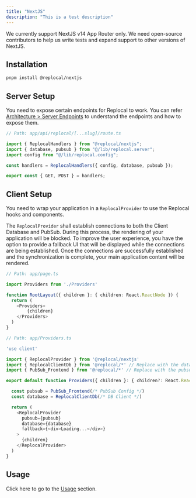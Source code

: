 ```yaml
---
title: "NextJS"
description: "This is a test description"
---
```


We currently support NextJS v14 App Router only. We need open-source contributors to help us write tests and expand support to other versions of NextJS.

## Installation

```bash
pnpm install @replocal/nextjs
```

## Server Setup

You need to expose certain endpoints for Replocal to work. You can refer <a href="/docs/architecture#server-endpoints">Architecture > Server Endpoints</a> to understand the endpoints and how to expose them.

```ts
// Path: app/api/replocal/[...slug]/route.ts

import { ReplocalHandlers } from "@replocal/nextjs";
import { database, pubsub } from "@/lib/replocal.server";
import config from "@/lib/replocal.config";

const handlers = ReplocalHandlers({ config, database, pubsub });

export const { GET, POST } = handlers;
```

## Client Setup

You need to wrap your application in a `ReplocalProvider` to use the Replocal hooks and components.

The `ReplocalProvider` shall establish connections to both the Client Database and PubSub. During this process, the rendering of your application will be blocked. To improve the user experience, you have the option to provide a fallback UI that will be displayed while the connections are being established. Once the connections are successfully established and the synchronization is complete, your main application content will be rendered.

```ts
// Path: app/page.ts

import Providers from './Providers'

function RootLayout({ children }: { children: React.ReactNode }) {
  return (
    <Providers>
        {children}
    </Providers>
  )
}
```

```ts
// Path: app/Providers.ts

'use client'

import { ReplocalProvider } from '@replocal/nextjs'
import { ReplocalClientDb } from '@replocal/*' // Replace with the database service you want to use
import { PubSub_Frontend } from '@replocal/*' // Replace with the pubsub service you want to use

export default function Providers({ children }: { children?: React.ReactNode }) {

  const pubsub = PubSub_Frontend(/* PubSub Config */)
  const database = ReplocalClientDb(/* DB Client */)

  return (
    <ReplocalProvider
      pubsub={pubsub}
      database={database}
      fallback={<div>Loading...</div>}
    >
      {children}
    </ReplocalProvider>
  )
}
```

## Usage

Click here to go to the [Usage](/docs/usage) section.
